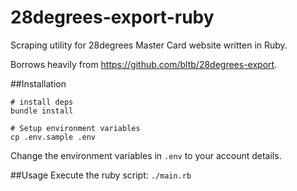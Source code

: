 # 28degrees-export-ruby
Scraping utility for 28degrees Master Card website written in Ruby.

Borrows heavily from https://github.com/bltb/28degrees-export.

##Installation
```
# install deps
bundle install

# Setup environment variables
cp .env.sample .env
```

Change the environment variables in `.env` to your account details.

##Usage
Execute the ruby script:
`./main.rb`
